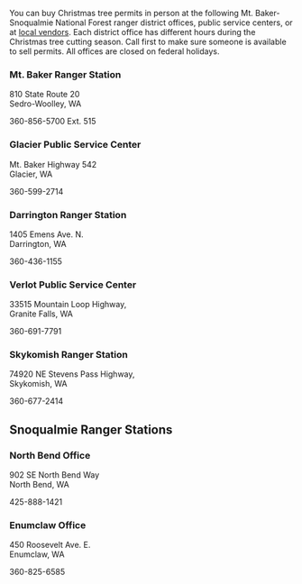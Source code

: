 You can buy Christmas tree permits in person at the following Mt. Baker-Snoqualmie National Forest ranger district offices, public service centers, or at [local vendors](https://www.fs.usda.gov/Internet/FSE_DOCUMENTS/fseprd605054.pdf). Each district office has different hours during the Christmas tree cutting season. Call first to make sure someone is available to sell permits. All offices are closed on federal holidays.

### Mt. Baker Ranger Station
810 State Route 20    
Sedro-Woolley, WA

360-856-5700 Ext. 515 

### Glacier Public Service Center
Mt. Baker Highway 542   
Glacier, WA

360-599-2714 

### Darrington Ranger Station
1405 Emens Ave. N.   
Darrington, WA 

360-436-1155 

### Verlot Public Service Center
33515 Mountain Loop Highway,   
Granite Falls, WA 

360-691-7791

### Skykomish Ranger Station
74920 NE Stevens Pass Highway,   
Skykomish, WA

360-677-2414 

## Snoqualmie Ranger Stations 

### North Bend Office
902 SE North Bend Way   
North Bend, WA

425-888-1421 

### Enumclaw Office
450 Roosevelt Ave. E.   
Enumclaw, WA

360-825-6585 

